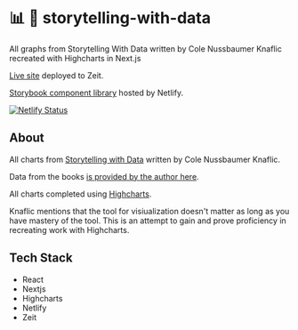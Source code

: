 # :bar_chart: :book: storytelling-with-data

All graphs from Storytelling With Data written by Cole Nussbaumer Knaflic recreated with Highcharts in Next.js

[Live site](https://storytelling-with-data.adam5280.now.sh/) deployed to Zeit.

[Storybook component library](https://gifted-kirch-e7f0d7.netlify.com/?path=/story/button--with-text) hosted by Netlify.

[![Netlify Status](https://api.netlify.com/api/v1/badges/9770b7c5-398a-4f2c-9add-603e0a27b05c/deploy-status)](https://app.netlify.com/sites/gifted-kirch-e7f0d7/deploys)

## About

All charts from [Storytelling with Data](http://www.storytellingwithdata.com/) written by Cole Nussbaumer Knaflic. 

Data from the books [is provided by the author here](http://www.storytellingwithdata.com/book/downloads).

All charts completed using [Highcharts](https://www.highcharts.com/docs/index).

Knaflic mentions that the tool for visiualization doesn't matter as long as you have mastery of the tool. This is an attempt to gain and prove proficiency in recreating work with Highcharts. 

## Tech Stack

- React
- Nextjs
- Highcharts
- Netlify
- Zeit
